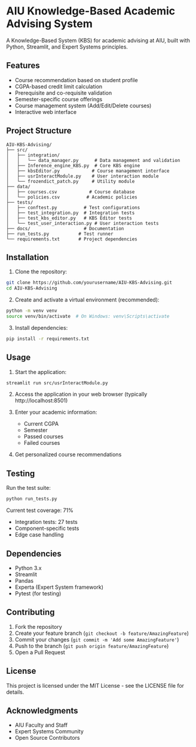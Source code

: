 # AIU Knowledge-Based Academic Advising System

A Knowledge-Based System (KBS) for academic advising at AIU, built with Python, Streamlit, and Expert Systems principles.

## Features

- Course recommendation based on student profile
- CGPA-based credit limit calculation
- Prerequisite and co-requisite validation
- Semester-specific course offerings
- Course management system (Add/Edit/Delete courses)
- Interactive web interface

## Project Structure

```
AIU-KBS-Advising/
├── src/
│   ├── integration/
│   │   └── data_manager.py      # Data management and validation
│   ├── Inference_engine_KBS.py  # Core KBS engine
│   ├── kbsEditor.py            # Course management interface
│   ├── usrInteractModule.py    # User interaction module
│   └── frozendict_patch.py     # Utility module
├── data/
│   ├── courses.csv            # Course database
│   └── policies.csv          # Academic policies
├── tests/
│   ├── conftest.py          # Test configurations
│   ├── test_integration.py  # Integration tests
│   ├── test_kbs_editor.py   # KBS Editor tests
│   └── test_user_interaction.py # User interaction tests
├── docs/                    # Documentation
├── run_tests.py           # Test runner
└── requirements.txt       # Project dependencies
```

## Installation

1. Clone the repository:
```bash
git clone https://github.com/yourusername/AIU-KBS-Advising.git
cd AIU-KBS-Advising
```

2. Create and activate a virtual environment (recommended):
```bash
python -m venv venv
source venv/bin/activate  # On Windows: venv\Scripts\activate
```

3. Install dependencies:
```bash
pip install -r requirements.txt
```

## Usage

1. Start the application:
```bash
streamlit run src/usrInteractModule.py
```

2. Access the application in your web browser (typically http://localhost:8501)

3. Enter your academic information:
   - Current CGPA
   - Semester
   - Passed courses
   - Failed courses

4. Get personalized course recommendations

## Testing

Run the test suite:
```bash
python run_tests.py
```

Current test coverage: 71%
- Integration tests: 27 tests
- Component-specific tests
- Edge case handling

## Dependencies

- Python 3.x
- Streamlit
- Pandas
- Experta (Expert System framework)
- Pytest (for testing)

## Contributing

1. Fork the repository
2. Create your feature branch (`git checkout -b feature/AmazingFeature`)
3. Commit your changes (`git commit -m 'Add some AmazingFeature'`)
4. Push to the branch (`git push origin feature/AmazingFeature`)
5. Open a Pull Request

## License

This project is licensed under the MIT License - see the LICENSE file for details.

## Acknowledgments

- AIU Faculty and Staff
- Expert Systems Community
- Open Source Contributors